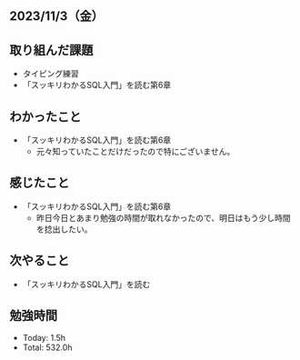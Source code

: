 ## 2023/11/3（金）

## 取り組んだ課題

- タイピング練習
- 「スッキリわかるSQL入門」を読む第6章

## わかったこと

- 「スッキリわかるSQL入門」を読む第6章
  - 元々知っていたことだけだったので特にございません。

## 感じたこと
- 「スッキリわかるSQL入門」を読む第6章
  - 昨日今日とあまり勉強の時間が取れなかったので、明日はもう少し時間を捻出したい。

## 次やること

- 「スッキリわかるSQL入門」を読む

## 勉強時間

- Today: 1.5h
- Total: 532.0h
